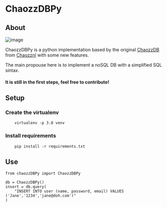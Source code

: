 # ChaozzDBPy

## About

   ![image](https://user-images.githubusercontent.com/2658126/94922899-60754800-0491-11eb-8763-573a408fd630.png)
    
   ChaozzDBPy is a python implementation based by the original <a target="_blank" href="https://github.com/chaozznl/chaozzDB">ChaozzDB</a> from <a target="_blank" href="https://github.com/chaozznl">Chaozznl</a> with some new features.

   The main propouse here is to implement a noSQL DB with a simplified SQL sintax.
#### It is still in the first steps, feel free to contribute!

## Setup

   ### Create the virtualenv
     
        virtualenv -p 3.8 venv
     
   ### Install requirements
        
        pip install -r requirements.txt

## Use

   
    from chaozzDBPy import ChaozzDBPy

    db = ChaozzDBPy()
    insert = db.query(
        "INSERT INTO user (name, password, email) VALUES ('Jane','1234','jane@doh.com')"
    )